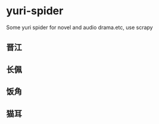 # yuri-spider
Some yuri spider for novel and audio drama.etc, use scrapy

## 晋江

## 长佩

## 饭角

## 猫耳
